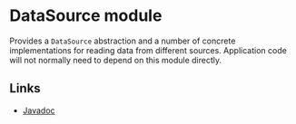 # DataSource module

Provides a `DataSource` abstraction and a number of concrete implementations for
reading data from different sources. Application code will not normally need to
depend on this module directly.

## Links

*   [Javadoc][]

[Javadoc]: https://exoplayer.dev/doc/reference/index.html

